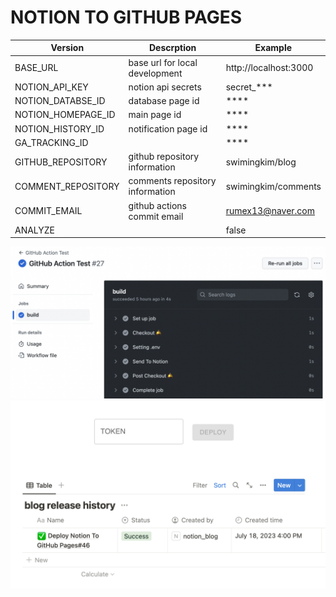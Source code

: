 # NOTION TO GITHUB PAGES

|      Version      | Descrption | Example |
|------------------ | ---------- | ----------- |
| BASE_URL | base url for local development | http://localhost:3000 |
| NOTION_API_KEY | notion api secrets | secret_*** |
| NOTION_DATABSE_ID | database page id | **** |
| NOTION_HOMEPAGE_ID | main page id | **** |
| NOTION_HISTORY_ID | notification page id | **** |
| GA_TRACKING_ID |  | **** |
| GITHUB_REPOSITORY | github repository information | swimingkim/blog |
| COMMENT_REPOSITORY | comments repository information | swimingkim/comments |
| COMMIT_EMAIL | github actions commit email | rumex13@naver.com |
| ANALYZE |  | false |

![Alt github_action_example](readme/github_action_example.png)
![Alt notion_deploy_and_notification](readme/notion_deploy_and_notification.png)